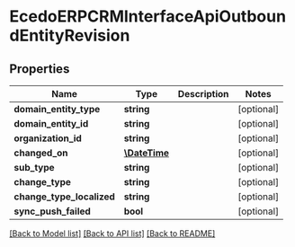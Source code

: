 # EcedoERPCRMInterfaceApiOutboundEntityRevision

## Properties
Name | Type | Description | Notes
------------ | ------------- | ------------- | -------------
**domain_entity_type** | **string** |  | [optional] 
**domain_entity_id** | **string** |  | [optional] 
**organization_id** | **string** |  | [optional] 
**changed_on** | [**\DateTime**](\DateTime.md) |  | [optional] 
**sub_type** | **string** |  | [optional] 
**change_type** | **string** |  | [optional] 
**change_type_localized** | **string** |  | [optional] 
**sync_push_failed** | **bool** |  | [optional] 

[[Back to Model list]](../README.md#documentation-for-models) [[Back to API list]](../README.md#documentation-for-api-endpoints) [[Back to README]](../README.md)


